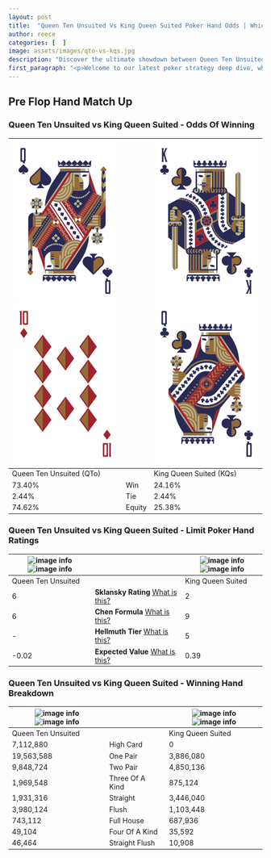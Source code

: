 ```yaml
---
layout: post
title:  "Queen Ten Unsuited Vs King Queen Suited Poker Hand Odds | Which Is The Better Hand In Poker? A Complete Guide"
author: reece
categories: [  ]
image: assets/images/qto-vs-kqs.jpg
description: "Discover the ultimate showdown between Queen Ten Unsuited and King Queen Suited in poker! Uncover the odds, strategies, and scenarios where one hand triumphs over the other. Get ready to up your poker game with this thrilling analysis."
first_paragraph: "<p>Welcome to our latest poker strategy deep dive, where we're pitting two distinct hands against each other in a high-stakes showdown: Queen Ten Unsuited vs King Queen Suited.</p><p>In the dynamic world of poker, every decision counts, and knowing which hand holds the upper hand is key to your success at the table.</p><p>In this article, we'll dissect these two hands, explore the scenarios where one dominates the other, and equip you with the knowledge to make strategic choices that can tip the odds in your favor.</p><p>Get ready to unravel the intriguing dynamics of these poker hands and elevate your game to new heights.</p>"
---
```




[comment]: # (sp0)

## Pre Flop Hand Match Up

<div class="table hand-ratings" markdown="1"> 



### Queen Ten Unsuited vs King Queen Suited - Odds Of Winning


    
| ![image info](assets/images/hand1/q.png) ![image info](assets/images/hand1/to.png) |  | ![image info](assets/images/hand2/k.png) ![image info](assets/images/hand2/q.png) |
| -------- | -------- | -------- |
| Queen Ten Unsuited (QTo) |  | King Queen Suited (KQs) |
| 73.40% | Win | 24.16% |
| 2.44% | Tie | 2.44% |
| 74.62% | Equity | 25.38% |




[comment]: # (sp1)



### Queen Ten Unsuited vs King Queen Suited - Limit Poker Hand Ratings


    
| ![image info](https://www.riverpairs.com/assets/images/hand1/q.png) ![image info](https://www.riverpairs.com/assets/images/hand1/to.png) |  | ![image info](https://www.riverpairs.com/assets/images/hand2/k.png) ![image info](https://www.riverpairs.com/assets/images/hand2/q.png) |
| -------- | -------- | -------- |
| Queen Ten Unsuited |  | King Queen Suited |
| 6 | **Sklansky Rating** [What is this?](/sklansky-rating-explained) | 2 |
| 6 | **Chen Formula** [What is this?](/chen-formula-explained) | 9 |
| - | **Hellmuth Tier** [What is this?](/Hellmuth-tier-explained) | 5 |
| -0.02 | **Expected Value** [What is this?](/expected-value-explained) | 0.39 |




[comment]: # (sp2)



### Queen Ten Unsuited vs King Queen Suited - Winning Hand Breakdown


    
| ![image info](https://www.riverpairs.com/assets/images/hand1/q.png) ![image info](https://www.riverpairs.com/assets/images/hand1/to.png) |  | ![image info](https://www.riverpairs.com/assets/images/hand2/k.png) ![image info](https://www.riverpairs.com/assets/images/hand2/q.png) |
| -------- | -------- | -------- |
| Queen Ten Unsuited |  | King Queen Suited |
| 7,112,880 | High Card | 0 |
| 19,563,588 | One Pair | 3,886,080 |
| 9,848,724 | Two Pair | 4,850,136 |
| 1,969,548 | Three Of A Kind | 875,124 |
| 1,931,316 | Straight | 3,446,040 |
| 3,980,124 | Flush | 1,103,448 |
| 743,112 | Full House | 687,936 |
| 49,104 | Four Of A Kind | 35,592 |
| 46,464 | Straight Flush | 10,908 |




[comment]: # (sp3)



</div>

[comment]: # (sp4)



[comment]: # (sp5)

